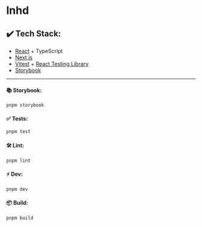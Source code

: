# lnhd

## ✔️ Tech Stack:

-   [React](https://react.dev/) + TypeScript
-   [Next.js](https://nextjs.org)
-   [Vitest](https://github.com/vitest-dev/vitest) + [React Testing Library](https://testing-library.com/docs/react-testing-library/intro/)
-   [Storybook](https://github.com/storybookjs/storybook)

---

#### 📚 Storybook:

```
pnpm storybook
```

#### ✅ Tests:

```
pnpm test
```

#### 🛠️ Lint:

```
pnpm lint
```

#### ⚡️ Dev:

```
pnpm dev
```

#### 📦 Build:

```
pnpm build
```
